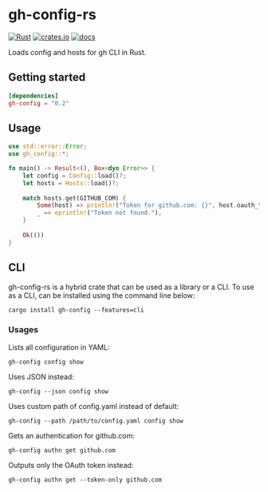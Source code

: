 # gh-config-rs
[![Rust](https://github.com/siketyan/gh-config-rs/actions/workflows/rust.yml/badge.svg)](https://github.com/siketyan/gh-config-rs/actions/workflows/rust.yml)
[![crates.io](https://img.shields.io/crates/v/gh-config.svg)](https://crates.io/crates/gh-config)
[![docs](https://docs.rs/gh-config/badge.svg)](https://docs.rs/gh-config/)

Loads config and hosts for gh CLI in Rust.

## Getting started
```toml
[dependencies]
gh-config = "0.2"
```

## Usage
```rust
use std::error::Error;
use gh_config::*;

fn main() -> Result<(), Box<dyn Error>> {
    let config = Config::load()?;
    let hosts = Hosts::load()?;
    
    match hosts.get(GITHUB_COM) {
        Some(host) => println!("Token for github.com: {}", host.oauth_token),
        _ => eprintln!("Token not found."),
    }
    
    Ok(())
}
```

## CLI
gh-config-rs is a hybrid crate that can be used as a library or a CLI.
To use as a CLI, can be installed using the command line below:

```shell
cargo install gh-config --features=cli
```

### Usages
Lists all configuration in YAML:
```shell
gh-config config show
```

Uses JSON instead:
```shell
gh-config --json config show
```

Uses custom path of config.yaml instead of default:
```shell
gh-config --path /path/to/config.yaml config show
```

Gets an authentication for github.com:
```shell
gh-config authn get github.com
```

Outputs only the OAuth token instead:
```shell
gh-config authn get --token-only github.com
```
